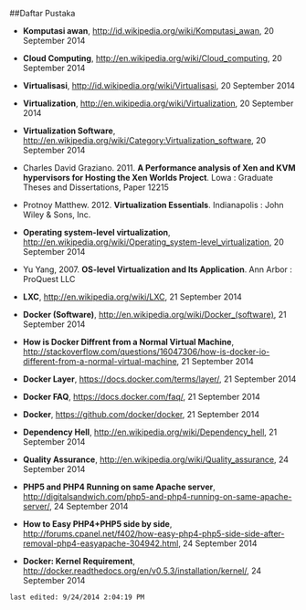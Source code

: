 ##Daftar Pustaka

- **Komputasi awan**, http://id.wikipedia.org/wiki/Komputasi_awan, 20 September 2014
 
- **Cloud Computing**, http://en.wikipedia.org/wiki/Cloud_computing, 20 September 2014

- **Virtualisasi**, http://id.wikipedia.org/wiki/Virtualisasi, 20 September 2014

- **Virtualization**, http://en.wikipedia.org/wiki/Virtualization, 20 September 2014

- **Virtualization Software**, http://en.wikipedia.org/wiki/Category:Virtualization_software, 20 September 2014

- Charles David Graziano. 2011. **A Performance analysis of Xen and KVM hypervisors for Hosting the Xen Worlds Project**. Lowa : Graduate Theses and Dissertations, Paper 12215

- Protnoy Matthew. 2012. **Virtualization Essentials**. Indianapolis : John Wiley & Sons, Inc.

- **Operating system-level virtualization**, http://en.wikipedia.org/wiki/Operating_system-level_virtualization, 20 September 2014

- Yu Yang, 2007. **OS-level Virtualization and Its Application**. Ann Arbor : ProQuest LLC

- **LXC**, http://en.wikipedia.org/wiki/LXC, 21 September 2014

- **Docker (Software)**, http://en.wikipedia.org/wiki/Docker_(software), 21 September 2014

- **How is Docker Diffrent from a Normal Virtual Machine**, http://stackoverflow.com/questions/16047306/how-is-docker-io-different-from-a-normal-virtual-machine, 21 September 2014

- **Docker Layer**, https://docs.docker.com/terms/layer/, 21 September 2014

- **Docker FAQ**, https://docs.docker.com/faq/, 21 September 2014

- **Docker**, https://github.com/docker/docker, 21 September 2014

- **Dependency Hell**, http://en.wikipedia.org/wiki/Dependency_hell, 21 September 2014
 
- **Quality Assurance**, http://en.wikipedia.org/wiki/Quality_assurance, 24 September 2014

- **PHP5 and PHP4 Running on same Apache server**, http://digitalsandwich.com/php5-and-php4-running-on-same-apache-server/, 24 September 2014

- **How to Easy PHP4+PHP5 side by side**, http://forums.cpanel.net/f402/how-easy-php4-php5-side-side-after-removal-php4-easyapache-304942.html, 24 September 2014

- **Docker: Kernel Requirement**, http://docker.readthedocs.org/en/v0.5.3/installation/kernel/, 24 September 2014

`last edited: 9/24/2014 2:04:19 PM`